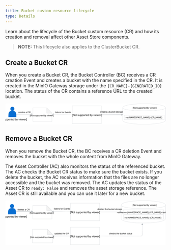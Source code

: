 ```yaml
---
title: Bucket custom resource lifecycle
type: Details
---
```


Learn about the lifecycle of the Bucket custom resource (CR) and how its creation and removal affect other Asset Store components.

>**NOTE:** This lifecycle also applies to the ClusterBucket CR.

## Create a Bucket CR

When you create a Bucket CR, the Bucket Controller (BC) receives a CR creation Event and creates a bucket with the name specified in the CR. It is created in the MinIO Gateway storage under the `{CR_NAME}-{GENERATED_ID}` location. The status of the CR contains a reference URL to the created bucket.


![](./assets/create-bucket.svg)


## Remove a Bucket CR

When you remove the Bucket CR, the BC receives a CR deletion Event and removes the bucket with the whole content from MinIO Gateway.

The Asset Controller (AC) also monitors the status of the referenced bucket. The AC checks the Bucket CR status to make sure the bucket exists. If you delete the bucket, the AC receives information that the files are no longer accessible and the bucket was removed. The AC updates the status of the Asset CR to `ready: False` and removes the asset storage reference. The Asset CR is still available and you can use it later for a new bucket.

![](./assets/delete-bucket.svg)

